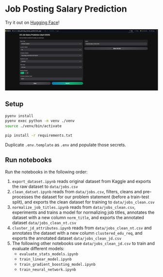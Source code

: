 # Job Posting Salary Prediction

Try it out on [Hugging Face](https://huggingface.co/spaces/nginyc/job_posting_salary_prediction_app)!

![](./demo.png)


## Setup

```sh
pyenv install
pyenv exec python -m venv ./venv
source ./venv/bin/activate
```

```sh
pip install -r requirements.txt
```

Duplicate `.env.template` as `.env` and populate those secrets.

## Run notebooks

Run the notebooks in the following order:

1. `export_dataset.ipynb` reads original dataset from Kaggle and exports the raw dataset to `data/jobs.csv`
2. `clean_datset.ipynb` reads from `data/jobs.csv`, filters, cleans and pre-processes the dataset for our problem statement (before a train-test split), and exports the clean dataset for training to `data/jobs_clean.csv`
3. `normalize_job_titles.ipynb` reads from `data/jobs_clean.csv`, experiments and trains a model for normalizing job titles, annotates the dataset with a new column `norm_title`, and exports the annotated dataset `data/jobs_clean_nt.csv`
4. `cluster_jd_attributes.ipynb` reads from `data/jobs_clean_nt.csv` and annotates the dataset with a new column `clustered_edu_req`, and exports the annotated dataset `data/jobs_clean_jd.csv`
5. The following other notebooks use `data/jobs_clean_jd.csv` to train and evaluate different models:
    - `evaluate_stats_models.ipynb`
    - `train_linear_model.ipynb`
    - `train_gradient_boosting_model.ipynb`
    - `train_neural_network.ipynb`


